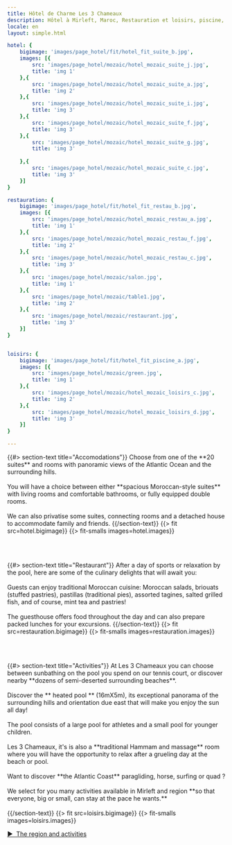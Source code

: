 ```yaml
---
title: Hôtel de Charme Les 3 Chameaux
description: Hôtel à Mirleft, Maroc, Restauration et loisirs, piscine, tennis, hammam...
locale: en
layout: simple.html

hotel: {
    bigimage: 'images/page_hotel/fit/hotel_fit_suite_b.jpg',
    images: [{
        src: 'images/page_hotel/mozaic/hotel_mozaic_suite_j.jpg',
        title: 'img 1'
    },{
        src: 'images/page_hotel/mozaic/hotel_mozaic_suite_a.jpg',
        title: 'img 2'
    },{
        src: 'images/page_hotel/mozaic/hotel_mozaic_suite_i.jpg',
        title: 'img 3'
    },{
        src: 'images/page_hotel/mozaic/hotel_mozaic_suite_f.jpg',
        title: 'img 3'
    },{
        src: 'images/page_hotel/mozaic/hotel_mozaic_suite_g.jpg',
        title: 'img 3'
        
    },{
        src: 'images/page_hotel/mozaic/hotel_mozaic_suite_c.jpg',
        title: 'img 3'
    }]
}

restauration: {
    bigimage: 'images/page_hotel/fit/hotel_fit_restau_b.jpg',
    images: [{
        src: 'images/page_hotel/mozaic/hotel_mozaic_restau_a.jpg',
        title: 'img 1'
    },{
        src: 'images/page_hotel/mozaic/hotel_mozaic_restau_f.jpg',
        title: 'img 2'
    },{
        src: 'images/page_hotel/mozaic/hotel_mozaic_restau_c.jpg',
        title: 'img 3'
    },{
        src: 'images/page_hotel/mozaic/salon.jpg',
        title: 'img 1'
    },{
        src: 'images/page_hotel/mozaic/table1.jpg',
        title: 'img 2'
    },{
        src: 'images/page_hotel/mozaic/restaurant.jpg',
        title: 'img 3'
    }]
}


loisirs: {
    bigimage: 'images/page_hotel/fit/hotel_fit_piscine_a.jpg',
    images: [{
        src: 'images/page_hotel/mozaic/green.jpg',
        title: 'img 1'
    },{
        src: 'images/page_hotel/mozaic/hotel_mozaic_loisirs_c.jpg',
        title: 'img 2'
    },{
        src: 'images/page_hotel/mozaic/hotel_mozaic_loisirs_d.jpg',
        title: 'img 3'
    }]
}

---
```




<a name="hotel" class="anchor-offset"/>
{{#> section-text title="Accomodations"}}
Choose from one of the **20 suites** and rooms with panoramic views of the Atlantic Ocean and the surrounding hills.
<br><br>
You will have a choice between either **spacious Moroccan-style suites** with living rooms and comfortable bathrooms, or fully equipped double rooms.
<br><br>
We can also privatise some suites, connecting rooms and a detached house to accommodate family and friends.
{{/section-text}}
{{> fit src=hotel.bigimage}}
{{> fit-smalls images=hotel.images}}

<br><br>

<a name="restauration" class="anchor-offset"/>
{{#> section-text title="Restaurant"}}
After a day of sports or relaxation by the pool, here are some of the culinary delights that will await you:
<br><br>
Guests can enjoy traditional Moroccan cuisine: Moroccan salads, briouats (stuffed pastries), pastillas (traditional pies), assorted tagines, salted grilled fish, and of course, mint tea and pastries!
<br><br>
The guesthouse offers food throughout the day and can also prepare packed lunches for your excursions.
{{/section-text}}
{{> fit src=restauration.bigimage}}
{{> fit-smalls images=restauration.images}}

<br><br>

<a name="loisirs" class="anchor-offset"/>
{{#> section-text title="Activities"}}
At Les 3 Chameaux you can choose between sunbathing on the pool you spend on our tennis court, or discover nearby **dozens of semi-deserted surrounding beaches**.
<br><br>
Discover the ** heated pool ** (16mX5m), its exceptional panorama of the surrounding hills and orientation due east that will make you enjoy the sun all day!
<br><br>
The pool consists of a large pool for athletes and a small pool for younger children.
<br><br>
Les 3 Chameaux, it's is also a **traditional Hammam and massage** room where you will have the opportunity to relax after a grueling day at the beach or pool.
<br><br>
Want to discover **the Atlantic Coast** paragliding, horse, surfing or quad ?
<br><br>
We select for you many activities available in Mirleft and region **so that everyone, big or small, can stay at the pace he wants.**
<br><br>
{{/section-text}}
{{> fit src=loisirs.bigimage}}
{{> fit-smalls images=loisirs.images}}

<a class="button fit" href="{{link 'region#region'}}" style="cursor: pointer;">▶&nbsp;&nbsp;The region and activities</a>